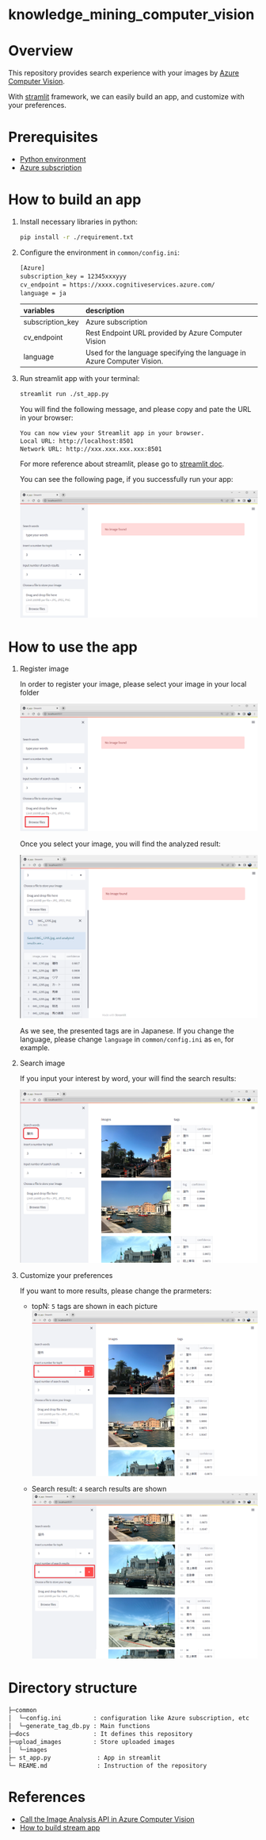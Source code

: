 # knowledge_mining_computer_vision

# Overview

This repository provides search experience with your images by [Azure Computer Vision](https://azure.microsoft.com/en-us/services/cognitive-services/computer-vision/).

With [stramlit](https://streamlit.io/) framework, we can easily build an app, and customize with your preferences.

# Prerequisites

- [Python environment](https://www.python.org/)
- [Azure subscription](https://docs.microsoft.com/en-us/azure/cloud-adoption-framework/ready/considerations/fundamental-concepts#azure-terminology)

# How to build an app

1. Install necessary libraries in python:

    ```sh
    pip install -r ./requirement.txt
    ```

2. Configure the environment in `common/config.ini`:

    ```sh
    [Azure]
    subscription_key = 12345xxxyyy
    cv_endpoint = https://xxxx.cognitiveservices.azure.com/
    language = ja
    ```

    | variables        | description                                                             |
    | ---------------- | ----------------------------------------------------------------------- |
    | subscription_key | Azure subscription                                                      |
    | cv_endpoint      | Rest Endpoint URL provided by Azure Computer Vision                     |
    | language         | Used for the language specifying the language in Azure Computer Vision. |


3. Run streamlit app with your terminal:

    ```sh
    streamlit run ./st_app.py
    ```

    You will find the following message, and please copy and pate the URL in your browser:

    ```
    You can now view your Streamlit app in your browser.
    Local URL: http://localhost:8501
    Network URL: http://xxx.xxx.xxx.xxx:8501
    ```

    For more reference about streamlit, please go to [streamlit doc](https://docs.streamlit.io/library/get-started).

    You can see the following page, if you successfully run your app:

    ![top page](/docs/images/top_page.png)

# How to use the app

1. Register image

    In order to register your image, please select your image in your local folder

    ![browse image](/docs/images/browse_image.png)

    Once you select your image, you will find the analyzed result:

    ![analyzed image](/docs/images/analized_results.png)

    As we see, the presented tags are in Japanese. If you change the language, please change `language` in `common/config.ini` as `en`, for example.

2. Search image

    If you input your interest by word, your will find the search results:

    ![Search result](/docs/images/search_results.png)

3. Customize your preferences

    If you want to more results, please change the prarmeters:

    - topN: `5` tags are shown in each picture
    ![topN](/docs/images/topN.png)

    - Search result: `4` search results are shown
    ![Search results](/docs/images/search_results_number.png)


# Directory structure

```
├─common
│  └─config.ini         : configuration like Azure subscription, etc
│  └─generate_tag_db.py : Main functions
├─docs                  : It defines this repository
├─upload_images         : Store uploaded images
│  └─images
├─ st_app.py             : App in streamlit
└─ REAME.md              : Instruction of the repository
```

# References
- [Call the Image Analysis API in Azure Computer Vision](https://docs.microsoft.com/en-us/azure/cognitive-services/computer-vision/how-to/call-analyze-image?tabs=python)
- [How to build stream app](https://docs.streamlit.io/library/api-reference)